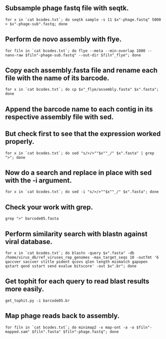 ## Subsample phage fastq file with seqtk. 

	for x in `cat bcodes.txt`; do seqtk sample -s 11 $x"-phage.fastq" 5000 > $x"-phage-sub".fastq; done

## Perform de novo assembly with flye.

	for filn in `cat bcodes.txt`; do flye --meta --min-overlap 1000 --nano-raw $filn"-phage-sub.fastq" --out-dir $filn"_flye"; done

## Copy each assembly.fasta file and rename each file with the name of its barcode. 

	for x in `cat bcodes.txt`; do cp $x"_flye/assembly.fasta" $x".fasta"; done

## Append the barcode name to each contig in its respective assembly file with sed. 
## But check first to see that the expression worked properly. 

	for x in `cat bcodes.txt`; do sed "s/>/>""$x""_/" $x".fasta" | grep ">"; done

## Now do a search and replace in place with sed with the -i argument.

	for x in `cat bcodes.txt`; do sed -i "s/>/>""$x""_/" $x".fasta"; done

## Check your work with grep. 

	grep ">" barcode05.fasta

## Perform similarity search with blastn against viral database.

	for x in `cat bcodes.txt`; do blastn -query $x".fasta" -db /home/virus_db/ref_viruses_rep_genomes -max_target_seqs 10 -outfmt '6 qaccver saccver stitle pident qcovs qlen length mismatch gapopen qstart qend sstart send evalue bitscore' -out $x".br"; done

## Get tophit for each query to read blast results more easily.

	get_tophit.py -i barcode05.br

## Map phage reads back to assembly.

	for filn in `cat bcodes.txt`; do minimap2 -x map-ont -a -o $filn"-mapped.sam" $filn".fasta" $filn"-phage.fastq"; done
